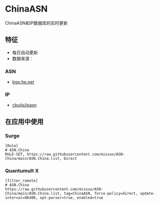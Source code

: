 # ChinaASN
ChinaASN和IP数据库的实时更新


## 特征
- 每日自动更新
- 数据来源：
### ASN
- [bgp.he.net](https://bgp.he.net/country/CN)

### IP
- [cbuijs/ipasn](https://github.com/cbuijs/ipasn)


## 在应用中使用
### Surge
```
[Rule]
# ASN.China
RULE-SET, https://raw.githubusercontent.com/missuo/ASN-China/main/ASN.China.list, Direct
```

### Quantumult X
```
[filter_remote]
# ASN.China
https://raw.githubusercontent.com/missuo/ASN-China/main/ASN.China.list, tag=ChinaASN, force-policy=direct, update-interval=86400, opt-parser=true, enabled=true
```
